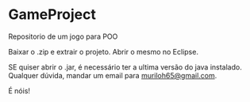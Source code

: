 # GameProject
Repositorio de um jogo para POO

Baixar o .zip e extrair o projeto.
Abrir o mesmo no Eclipse.

SE quiser abrir o .jar, é necessário ter a ultima versão do java instalado.
Qualquer dúvida, mandar um email para muriloh65@gmail.com.

É nóis!

